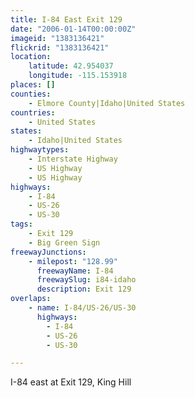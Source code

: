 ```yaml
---
title: I-84 East Exit 129
date: "2006-01-14T00:00:00Z"
imageid: "1383136421"
flickrid: "1383136421"
location:
    latitude: 42.954037
    longitude: -115.153918
places: []
counties:
    - Elmore County|Idaho|United States
countries:
    - United States
states:
    - Idaho|United States
highwaytypes:
    - Interstate Highway
    - US Highway
    - US Highway
highways:
    - I-84
    - US-26
    - US-30
tags:
    - Exit 129
    - Big Green Sign
freewayJunctions:
    - milepost: "128.99"
      freewayName: I-84
      freewaySlug: i84-idaho
      description: Exit 129
overlaps:
    - name: I-84/US-26/US-30
      highways:
        - I-84
        - US-26
        - US-30

---
```

I-84 east at Exit 129, King Hill